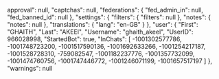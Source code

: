 approval": null,
  "captchas": null,
  "federations": {
    "fed_admin_in": null,
    "fed_banned_id": null
  },
  "settings": {
    "filters": {
      "filters": null
    },
    "notes": {
      "notes": null
    },
    "translations": {
      "lang": "en-GB"
    }
  },
  "user": {
    "First": "GHAITH",
    "Last": "AKEEl",
    "Username": "ghaith_akeel",
    "UserID": 966028998,
    "StartedBot": true,
    "InChats": [
      -1001302577786,
      -1001748723200,
      -1001517590136,
      -1001692633266,
      -1001254217187,
      -1001528728310,
      -759082547,
      -1001182237776,
      -1001357732099,
      -1001474760756,
      -1001747446772,
      -1001246071199,
      -1001657517197
    ]
  },
  "warnings": null
